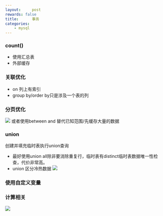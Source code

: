 ```yaml
---
layout:     post
rewards: false
title:      事务
categories:
    - mysql
---
```


### count()

 - 使用汇总表
 - 外部缓存
### 关联优化
 - on 列上有索引
 - group by/order by只是涉及一个表的列


### 分页优化

![](https://ws1.sinaimg.cn/large/006tNbRwgy1fuez5kyn36j30yc0kmwg3.jpg)
 或者使用between and 替代已知范围/先缓存大量的数据


### union
创建并填充临时表执行union查询
 - 最好使用union all除非要消除重复行，临时表有distinct临时表数据唯一性检查，代价非常高。
 - union 区分冷热数据
![](https://ws2.sinaimg.cn/large/006tNbRwgy1fuez5oy5dej30z60ly40m.jpg)


### 使用自定义变量
### 计算相关
![](https://ws4.sinaimg.cn/large/006tNbRwgy1fuez5shxwcj30vi0c0jsh.jpg)



